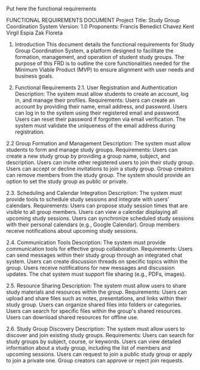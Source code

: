 Put here the functional requirements


FUNCTIONAL REQUIREMENTS DOCUMENT
Project Title: Study Group Coordination System
Version: 1.0
Proponents: 
Francis Benedict Chavez
Kent Virgil Espia
Zak Floreta


1. Introduction
  This document details the functional requirements for Study Group Coordination System, a platform designed to facilitate the formation, management, and       operation of student study groups. The purpose of this FRD is to outline the core functionalities needed for the Minimum Viable Product (MVP) to ensure       alignment with user needs and business goals.

2. Functional Requirements
  2.1. User Registration and Authentication
    Description: The system must allow students to create an account, log in, and manage their profiles.
    Requirements:
    Users can create an account by providing their name, email address, and password.
    Users can log in to the system using their registered email and password.
    Users can reset their password if forgotten via email verification.
    The system must validate the uniqueness of the email address during registration.
   
  2.2 Group Formation and Management
    Description: The system must allow students to form and manage study groups.
    Requirements:
    Users can create a new study group by providing a group name, subject, and description.
    Users can invite other registered users to join their study group.
    Users can accept or decline invitations to join a study group.
    Group creators can remove members from the study group.
    The system should provide an option to set the study group as public or private.
   
  2.3. Scheduling and Calendar Integration
    Description: The system must provide tools to schedule study sessions and integrate with users’ calendars.
    Requirements:
    Users can propose study session times that are visible to all group members.
    Users can view a calendar displaying all upcoming study sessions.
    Users can synchronize scheduled study sessions with their personal calendars (e.g., Google Calendar).
    Group members receive notifications about upcoming study sessions.
    
  2.4. Communication Tools
    Description: The system must provide communication tools for effective group collaboration.
    Requirements:
    Users can send messages within their study group through an integrated chat system.
    Users can create discussion threads on specific topics within the group.
    Users receive notifications for new messages and discussion updates.
    The chat system must support file sharing (e.g., PDFs, images).
    
  2.5. Resource Sharing
    Description: The system must allow users to share study materials and resources within the group.
    Requirements:
    Users can upload and share files such as notes, presentations, and links within their study group.
    Users can organize shared files into folders or categories.
    Users can search for specific files within the group's shared resources.
    Users can download shared resources for offline use.
    
  2.6. Study Group Discovery
    Description: The system must allow users to discover and join existing study groups.
    Requirements:
    Users can search for study groups by subject, course, or keywords.
    Users can view detailed information about a study group, including the list of members and upcoming sessions.
    Users can request to join a public study group or apply to join a private one.
    Group creators can approve or reject join requests.
